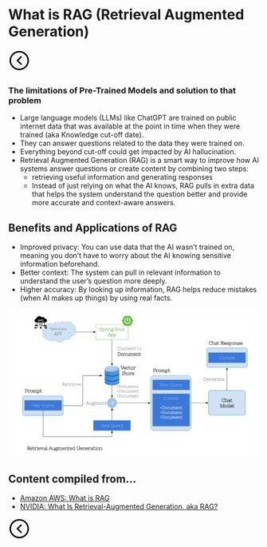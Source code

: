 # What is RAG (Retrieval Augmented Generation)
[<img src="../images/back.png">](../presentation)

### The limitations of Pre-Trained Models and solution to that problem
- Large language models (LLMs) like ChatGPT are trained on public internet data that was available at the point in time when they were trained (aka Knowledge cut-off date). 
- They can answer questions related to the data they were trained on.
- Everything beyond cut-off could get impacted by AI hallucination.
- Retrieval Augmented Generation (RAG) is a smart way to improve how AI systems answer questions or create content by combining two steps:
  - retrieving useful information and generating responses
  - Instead of just relying on what the AI knows, RAG pulls in extra data that helps the system understand the question better and provide more accurate and context-aware answers. 

## Benefits and Applications of RAG
- Improved privacy: You can use data that the AI wasn’t trained on, meaning you don’t have to worry about the AI knowing sensitive information beforehand.
- Better context: The system can pull in relevant information to understand the user’s question more deeply.
- Higher accuracy: By looking up information, RAG helps reduce mistakes (when AI makes up things) by using real facts.
  
<img title="Retrieval Augmented Generation (RAG) technique" alt="Alt text" src="../images/rag.png">

## Content compiled from...
- [Amazon AWS: What is RAG](https://aws.amazon.com/what-is/retrieval-augmented-generation/)
- [NVIDIA: What Is Retrieval-Augmented Generation, aka RAG?](https://blogs.nvidia.com/blog/what-is-retrieval-augmented-generation/)

[<img src="../images/back.png">](../presentation)
